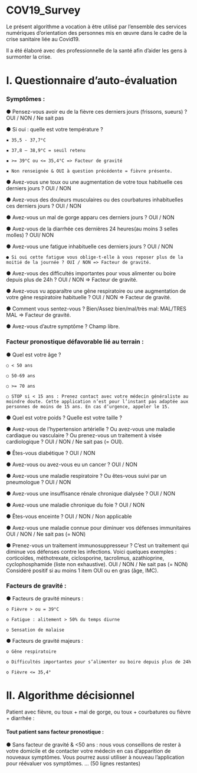 # COV19_Survey

Le présent algorithme a vocation à être utilisé par l’ensemble des services numériques d’orientation des personnes mis en œuvre dans le cadre de la crise sanitaire liée au Covid19.

Il a été élaboré avec des professionnelle de la santé afin d’aider les gens à surmonter la crise.

# I. Questionnaire d’auto-évaluation

### Symptômes :

● Pensez-vous avoir eu de la fièvre ces derniers jours (frissons, sueurs) ? OUI / NON / Ne sait pas

● Si oui : quelle est votre température ?

    ▪ 35,5 - 37,7°C

    ▪ 37,8 – 38,9°C = seuil retenu

    ▪ >= 39°C ou <= 35,4°C => Facteur de gravité

    ▪ Non renseignée & OUI à question précédente = fièvre présente.

● Avez-vous une toux ou une augmentation de votre toux habituelle ces derniers jours ? OUI / NON

● Avez-vous des douleurs musculaires ou des courbatures inhabituelles ces derniers jours ? OUI / NON

● Avez-vous un mal de gorge apparu ces derniers jours ? OUI / NON

● Avez-vous de la diarrhée ces dernières 24 heures(au moins 3 selles molles) ? OUI/ NON

● Avez-vous une fatigue inhabituelle ces derniers jours ? OUI / NON

    ● Si oui cette fatigue vous oblige-t-elle à vous reposer plus de la moitié de la journée ? OUI / NON => Facteur de gravité.

● Avez-vous des difficultés importantes pour vous alimenter ou boire depuis plus de 24h ? OUI / NON => Facteur de gravité.

● Avez-vous vu apparaître une gêne respiratoire ou une augmentation de votre gêne respiratoire habituelle ? OUI / NON => Facteur de gravité.

● Comment vous sentez-vous ? Bien/Assez bien/mal/très mal: MAL/TRES MAL => Facteur de gravité.

● Avez-vous d’autre symptôme ? Champ libre.

### Facteur pronostique défavorable lié au terrain :

● Quel est votre âge ?

    ○ < 50 ans

    ○ 50-69 ans

    ○ >= 70 ans

    ○ STOP si < 15 ans : Prenez contact avec votre médecin généraliste au moindre doute. Cette application n’est pour l’instant pas adaptée aux personnes de moins de 15 ans. En cas d’urgence, appeler le 15.

● Quel est votre poids ? Quelle est votre taille ?

● Avez-vous de l’hypertension artérielle ? Ou avez-vous une maladie cardiaque ou vasculaire ? Ou prenez-vous un traitement à visée cardiologique ? OUI / NON / Ne sait pas (= OUI).

● Êtes-vous diabétique ? OUI / NON

● Avez-vous ou avez-vous eu un cancer ? OUI / NON

● Avez-vous une maladie respiratoire ? Ou êtes-vous suivi par un pneumologue ? OUI / NON

● Avez-vous une insuffisance rénale chronique dialysée ? OUI / NON

● Avez-vous une maladie chronique du foie ? OUI / NON

● Êtes-vous enceinte ? OUI / NON / Non applicable

● Avez-vous une maladie connue pour diminuer vos défenses immunitaires OUI / NON / Ne sait pas (= NON)

● Prenez-vous un traitement immunosuppresseur ? C’est un traitement qui diminue vos défenses contre les infections. Voici quelques exemples : corticoïdes, méthotrexate, ciclosporine, tacrolimus, azathioprine, cyclophosphamide (liste non exhaustive). OUI / NON / Ne sait pas (= NON) Considéré positif si au moins 1 item OUI ou en gras (âge, IMC).

### Facteurs de gravité :

● Facteurs de gravité mineurs :

    o Fièvre > ou = 39°C

    o Fatigue : alitement > 50% du temps diurne

    o Sensation de malaise

● Facteurs de gravité majeurs :

    o Gêne respiratoire

    o Difficultés importantes pour s’alimenter ou boire depuis plus de 24h

    o Fièvre <= 35,4°


# II. Algorithme décisionnel

Patient avec fièvre, ou toux + mal de gorge, ou toux + courbatures ou fièvre + diarrhée : 

#### Tout patient sans facteur pronostique :

● Sans facteur de gravité & <50 ans : nous vous conseillons de rester à votre domicile et de contacter votre médecin en cas d’apparition de nouveaux symptômes. Vous pourrez aussi utiliser à nouveau l’application pour réévaluer vos symptômes.
... (50 lignes restantes)
